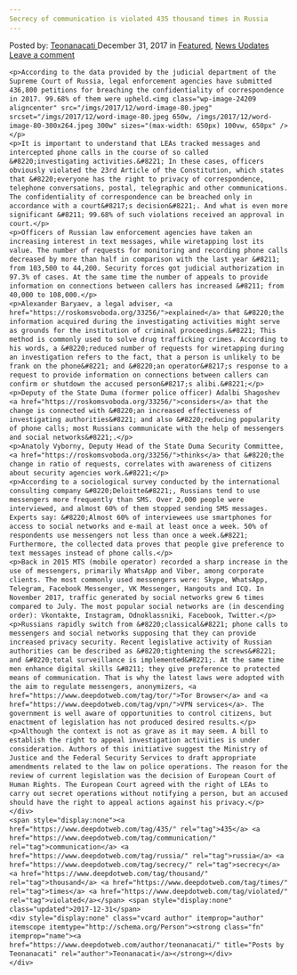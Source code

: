 ```yaml
---
Secrecy of communication is violated 435 thousand times in Russia
---
```

<article class="post-listing post-24206 post type-post status-publish format-standard has-post-thumbnail hentry  tag-6213 tag-communication tag-russia tag-secrecy tag-thousand tag-times tag-violated">
    <div class="post-inner">
        <span>Posted by: <a href="https://www.deepdotweb.com/author/teonanacati/" title="">Teonanacati </a></span>
    <span>December 31, 2017</span>
    <span>in <a href="https://www.deepdotweb.com/category/deepdot-news/" rel="category tag">Featured</a>, <a href="https://www.deepdotweb.com/category/news-updates/" rel="category tag">News Updates</a></span>
    <span><a href="https://www.deepdotweb.com/2017/12/31/secrecy-communication-violated-435-thousand-times-russia/#respond">Leave a comment</a></span>
    </p>
    <div class="clear"></div>
    
    <p>According to the data provided by the judicial department of the Supreme Court of Russia, legal enforcement agencies have submitted 436,800 petitions for breaching the confidentiality of correspondence in 2017. 99.68% of them were upheld.<img class="wp-image-24209 aligncenter" src="/imgs/2017/12/word-image-80.jpeg" srcset="/imgs/2017/12/word-image-80.jpeg 650w, /imgs/2017/12/word-image-80-300x264.jpeg 300w" sizes="(max-width: 650px) 100vw, 650px" /></p>
    <p>It is important to understand that LEAs tracked messages and intercepted phone calls in the course of so called &#8220;investigating activities.&#8221; In these cases, officers obviously violated the 23rd Article of the Constitution, which states that &#8220;everyone has the right to privacy of correspondence, telephone conversations, postal, telegraphic and other communications. The confidentiality of correspondence can be breached only in accordance with a court&#8217;s decision&#8221;. And what is even more significant &#8211; 99.68% of such violations received an approval in court.</p>
    <p>Officers of Russian law enforcement agencies have taken an increasing interest in text messages, while wiretapping lost its value. The number of requests for monitoring and recording phone calls decreased by more than half in comparison with the last year &#8211; from 103,500 to 44,200. Security forces got judicial authorization in 97.3% of cases. At the same time the number of appeals to provide information on connections between callers has increased &#8211; from 40,000 to 108,000.</p>
    <p>Alexander Baryaev, a legal adviser, <a href="https://roskomsvoboda.org/33256/">explained</a> that &#8220;the information acquired during the investigating activities might serve as grounds for the institution of criminal proceedings.&#8221; This method is commonly used to solve drug trafficking crimes. According to his words, a &#8220;reduced number of requests for wiretapping during an investigation refers to the fact, that a person is unlikely to be frank on the phone&#8221; and &#8220;an operator&#8217;s response to a request to provide information on connections between callers can confirm or shutdown the accused person&#8217;s alibi.&#8221;</p>
    <p>Deputy of the State Duma (former police officer) Adalbi Shagoshev <a href="https://roskomsvoboda.org/33256/">considers</a> that the change is connected with &#8220;an increased effectiveness of investigating authorities&#8221; and also &#8220;reducing popularity of phone calls; most Russians communicate with the help of messengers and social networks&#8221;.</p>
    <p>Anatoly Vyborny, Deputy Head of the State Duma Security Committee, <a href="https://roskomsvoboda.org/33256/">thinks</a> that &#8220;the change in ratio of requests, correlates with awareness of citizens about security agencies work.&#8221;</p>
    <p>According to a sociological survey conducted by the international consulting company &#8220;Deloitte&#8221;, Russians tend to use messengers more frequently than SMS. Over 2,000 people were interviewed, and almost 60% of them stopped sending SMS messages. Experts say: &#8220;Almost 60% of interviewees use smartphones for access to social networks and e-mail at least once a week. 50% of respondents use messengers not less than once a week.&#8221; Furthermore, the collected data proves that people give preference to text messages instead of phone calls.</p>
    <p>Back in 2015 MTS (mobile operator) recorded a sharp increase in the use of messengers, primarily WhatsApp and Viber, among corporate clients. The most commonly used messengers were: Skype, WhatsApp, Telegram, Facebook Messenger, VK Messenger, Hangouts and ICQ. In November 2017, traffic generated by social networks grew 6 times compared to July. The most popular social networks are (in descending order): Vkontakte, Instagram, Odnoklassniki, Facebook, Twitter.</p>
    <p>Russians rapidly switch from &#8220;classical&#8221; phone calls to messengers and social networks supposing that they can provide increased privacy security. Recent legislative activity of Russian authorities can be described as &#8220;tightening the screws&#8221; and &#8220;total surveillance is implemented&#8221;. At the same time men enhance digital skills &#8211; they give preference to protected means of communication. That is why the latest laws were adopted with the aim to regulate messengers, anonymizers, <a href="https://www.deepdotweb.com/tag/tor/">Tor Browser</a> and <a href="https://www.deepdotweb.com/tag/vpn/">VPN services</a>. The government is well aware of opportunities to control citizens, but enactment of legislation has not produced desired results.</p>
    <p>Although the context is not as grave as it may seem. A bill to establish the right to appeal investigation activities is under consideration. Authors of this initiative suggest the Ministry of Justice and the Federal Security Services to draft appropriate amendments related to the law on police operations. The reason for the review of current legislation was the decision of European Court of Human Rights. The European Court agreed with the right of LEAs to carry out secret operations without notifying a person, but an accused should have the right to appeal actions against his privacy.</p>
    </div>
    <span style="display:none"><a href="https://www.deepdotweb.com/tag/435/" rel="tag">435</a> <a href="https://www.deepdotweb.com/tag/communication/" rel="tag">communication</a> <a href="https://www.deepdotweb.com/tag/russia/" rel="tag">russia</a> <a href="https://www.deepdotweb.com/tag/secrecy/" rel="tag">secrecy</a> <a href="https://www.deepdotweb.com/tag/thousand/" rel="tag">thousand</a> <a href="https://www.deepdotweb.com/tag/times/" rel="tag">times</a> <a href="https://www.deepdotweb.com/tag/violated/" rel="tag">violated</a></span> <span style="display:none" class="updated">2017-12-31</span>
    <div style="display:none" class="vcard author" itemprop="author" itemscope itemtype="http://schema.org/Person"><strong class="fn" itemprop="name"><a href="https://www.deepdotweb.com/author/teonanacati/" title="Posts by Teonanacati" rel="author">Teonanacati</a></strong></div>
    </div>
</article>

